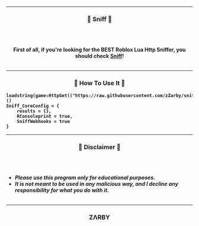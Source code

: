 

-----

### <p align="center">👻 Sniff 👻</p>

<br><br>
<p align="center">
<strong>
First of all, if you're looking for the <strong>BEST</strong> Roblox Lua Http Sniffer, you should check <a href="https://github.com/zZarby/sniff">Sniff</a>!
<br><br>
  
-----

### <p align="center">🫧 How To Use It 🫧</p>

```
loadstring(game:HttpGet(("https://raw.githubusercontent.com/zZarby/sniff/refs/heads/main/__main__.lua"),true))()
Sniff_CoreConfig = {
	results = {},
	RConsoleprint = true,
	SniffWebhooks = true
}
```

-----

### <p align="center">📌 Disclaimer 📌</p>

<br><br>
* ***Please use this program only for educational purposes.***
* ***It is not meant to be used in any malicious way, and I decline any responsibility for what you do with it.***
<br><br>

-----

### <p align="center">ZΛRBY</p>
